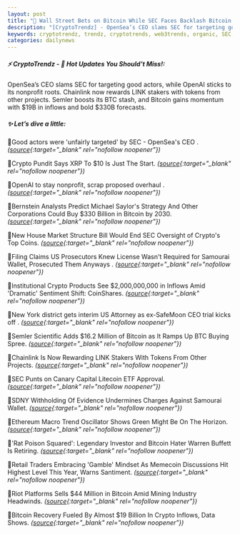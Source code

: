 ```yaml
---
layout: post
title: "🌌 Wall Street Bets on Bitcoin While SEC Faces Backlash Bitcoin News"
description: "[CryptoTrendz] - OpenSea’s CEO slams SEC for targeting good actors, while OpenAI sticks to its nonprofit roots. Chainlink now rewards LINK stakers with tokens from other projects. Semler boosts its BTC stash, and Bitcoin gains momentum with $19B in inflows and bold $330B forecasts."
keywords: cryptotrendz, trendz, cryptotrends, web3trends, organic, SEC, CEO, Crypto, Mining, BTC, Memecoin, Bitcoin, Warren, Market, XRP
categories: dailynews
---
```


##### ⚡ CryptoTrendz - 📌 *Hot Updates You Should't Miss!:*

OpenSea’s CEO slams SEC for targeting good actors, while OpenAI sticks to its nonprofit roots. Chainlink now rewards LINK stakers with tokens from other projects. Semler boosts its BTC stash, and Bitcoin gains momentum with $19B in inflows and bold $330B forecasts.

##### ✨ *Let’s dive a little:*


🔹Good actors were 'unfairly targeted' by SEC - OpenSea's CEO . *([source](https://s.avyag.com/325r){:target="_blank" rel="nofollow noopener"})*

🔹Crypto Pundit Says XRP To $10 Is Just The Start. *([source](https://s.avyag.com/tl36){:target="_blank" rel="nofollow noopener"})*

🔹OpenAI to stay nonprofit, scrap proposed overhaul . *([source](https://s.avyag.com/om06){:target="_blank" rel="nofollow noopener"})*

🔹Bernstein Analysts Predict Michael Saylor's Strategy And Other Corporations Could Buy $330 Billion in Bitcoin by 2030. *([source](https://s.avyag.com/gm4h){:target="_blank" rel="nofollow noopener"})*

🔹New House Market Structure Bill Would End SEC Oversight of Crypto's Top Coins. *([source](https://s.avyag.com/q1jk){:target="_blank" rel="nofollow noopener"})*

🔹Filing Claims US Prosecutors Knew License Wasn't Required for Samourai Wallet, Prosecuted Them Anyways . *([source](https://s.avyag.com/l8s7){:target="_blank" rel="nofollow noopener"})*

🔹Institutional Crypto Products See $2,000,000,000 in Inflows Amid 'Dramatic' Sentiment Shift: CoinShares. *([source](https://s.avyag.com/kuxg){:target="_blank" rel="nofollow noopener"})*

🔹New York district gets interim US Attorney as ex-SafeMoon CEO trial kicks off . *([source](https://s.avyag.com/grdr){:target="_blank" rel="nofollow noopener"})*

🔹Semler Scientific Adds $16.2 Million of Bitcoin as It Ramps Up BTC Buying Spree. *([source](https://s.avyag.com/3d5c){:target="_blank" rel="nofollow noopener"})*

🔹Chainlink Is Now Rewarding LINK Stakers With Tokens From Other Projects. *([source](https://s.avyag.com/acff){:target="_blank" rel="nofollow noopener"})*

🔹SEC Punts on Canary Capital Litecoin ETF Approval. *([source](https://s.avyag.com/tb9t){:target="_blank" rel="nofollow noopener"})*

🔹SDNY Withholding Of Evidence Undermines Charges Against Samourai Wallet. *([source](https://s.avyag.com/tm4c){:target="_blank" rel="nofollow noopener"})*

🔹Ethereum Macro Trend Oscillator Shows Green Might Be On The Horizon. *([source](https://s.avyag.com/msjp){:target="_blank" rel="nofollow noopener"})*

🔹'Rat Poison Squared': Legendary Investor and Bitcoin Hater Warren Buffett Is Retiring. *([source](https://s.avyag.com/hofi){:target="_blank" rel="nofollow noopener"})*

🔹Retail Traders Embracing 'Gamble' Mindset As Memecoin Discussions Hit Highest Level This Year, Warns Santiment. *([source](https://s.avyag.com/li0z){:target="_blank" rel="nofollow noopener"})*

🔹Riot Platforms Sells $44 Million in Bitcoin Amid Mining Industry Headwinds. *([source](https://s.avyag.com/n3n4){:target="_blank" rel="nofollow noopener"})*

🔹Bitcoin Recovery Fueled By Almost $19 Billion In Crypto Inflows, Data Shows. *([source](https://s.avyag.com/ws7c){:target="_blank" rel="nofollow noopener"})*
